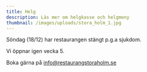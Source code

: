 ```yaml
---
title: Helg
description: Läs mer om helgkasse och helgmeny
thumbnail: /images/uploads/stora_holm_1.jpg
---
```

Söndag (18/12) har restaurangen stängt p.g.a sjukdom.

Vi öppnar igen vecka 5. 

Boka gärna på info@restaurangstoraholm.se